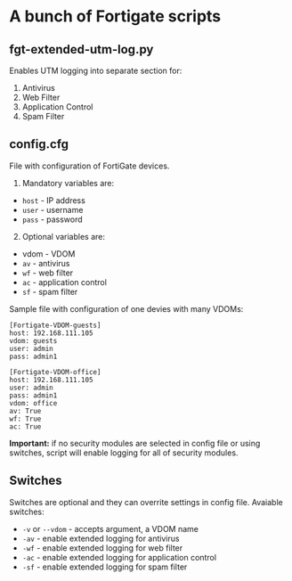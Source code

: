 # A bunch of Fortigate scripts

## fgt-extended-utm-log.py

Enables UTM logging into separate section for:

1. Antivirus
2. Web Filter
3. Application Control
4. Spam Filter

## config.cfg

File with configuration of FortiGate devices.

1. Mandatory variables are:
  * `host` - IP address
  * `user` - username
  * `pass` - password
2. Optional variables are:
  * vdom - VDOM
  * `av` - antivirus
  * `wf` - web filter
  * `ac` - application control
  * `sf` - spam filter

Sample file with configuration of one devies with many VDOMs:

```
[Fortigate-VDOM-guests]
host: 192.168.111.105
vdom: guests
user: admin
pass: admin1

[Fortigate-VDOM-office]
host: 192.168.111.105
user: admin
pass: admin1
vdom: office
av: True
wf: True
ac: True
```

**Important:** if no security modules are selected in config file or using switches, script will enable logging for all of security modules.

## Switches

Switches are optional and they can overrite settings in config file. Avaiable switches:
* `-v` or `--vdom` - accepts argument, a VDOM name
* `-av` - enable extended logging for antivirus
* `-wf` - enable extended logging for web filter
* `-ac` - enable extended logging for application control
* `-sf` - enable extended logging for spam filter
